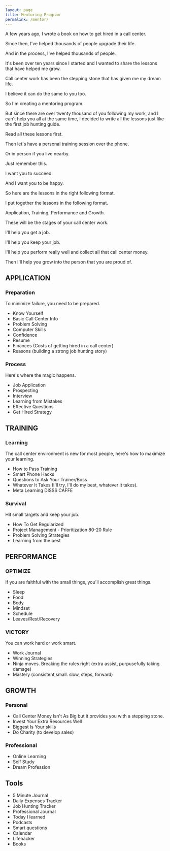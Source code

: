 ```yaml
---
layout: page
title: Mentoring Program
permalink: /mentor/
---
```

A few years ago, I wrote a book on how to get hired in a call center.

Since then, I've helped thousands of people upgrade their life.

And in the process, I've helped thousands of people.

It's been over ten years since I started and I wanted to share the lessons that have helped me grow.

Call center work has been the stepping stone that has given me my dream life.

I believe it can do the same to you too.

So I'm creating a mentoring program.

But since there are over twenty thousand of you following my work, and I can't help you all at the same time, I decided to write all the lessons just like the first job hunting guide.

Read all these lessons first.

Then let's have a personal training session over the phone.

Or in person if you live nearby.

Just remember this.

I want you to succeed.

And I want you to be happy.

So here are the lessons in the right following format.

I put together the lessons in the following format.

Application, Training, Performance and Growth.

These will be the stages of your call center work.

I'll help you get a job.

I'll help you keep your job.

I'll help you perform really well and collect all that call center money.

Then I'll help you grow into the person that you are proud of.

## APPLICATION

### Preparation

To minimize failure, you need to be prepared.

- Know Yourself
- Basic Call Center Info
- Problem Solving
- Computer Skills
- Confidence
- Resume
- Finances (Costs of getting hired in a call center)
- Reasons (building a strong job hunting story)

### Process

Here's where the magic happens.

- Job Application
- Prospecting
- Interview
- Learning from Mistakes
- Effective Questions
- Get Hired Strategy

## TRAINING

### Learning

The call center environment is new for most people, here's how to maximize your learning.

- How to Pass Training
- Smart Phone Hacks
- Questions to Ask Your Trainer/Boss
- Whatever It Takes (I'll try, I'll do my best, whatever it takes).
- Meta Learning DISSS CAFFE


### Survival

Hit small targets and keep your job.

- How To Get Regularized
- Project Management - Prioritization 80-20 Rule
- Problem Solving Strategies
- Learning from the best

## PERFORMANCE

### OPTIMIZE

If you are faithful with the small things, you'll accomplish great things.

- Sleep
- Food
- Body
- Mindset
- Schedule
- Leaves/Rest/Recovery

### VICTORY

You can work hard or work smart.

- Work Journal
- Winning Strategies
- Ninja moves. Breaking the rules right (extra assist, purpusefully taking damage)
- Mastery (consistent,small. slow, steps, forward)

## GROWTH

### Personal

- Call Center Money Isn't As Big but it provides you with a stepping stone.
- Invest Your Extra Resources Well
- Biggest Is Your skills
- Do Charity (to develop sales)

### Professional

- Online Learning
- Self Study
- Dream Profession

## Tools

- 5 Minute Journal
- Daily Expenses Tracker
- Job Hunting Tracker
- Professional Journal
- Today I learned
- Podcasts
- Smart questions
- Calendar
- Lifehacker
- Books